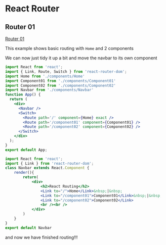 # React Router

## Router 01

[Router 01](router-01)

This example shows basic routing with `Home` and 2 components

We can now just tidy it up a bit and move the navbar to its own component

```jsx
import React from 'react';
import { Link, Route, Switch } from 'react-router-dom';
import Home from './components/Home'
import Component01 from './components/Component01'
import Component02 from './components/Component02'
import Navbar from './components/Navbar'
function App() {
  return (
    <div>
      <Navbar />
      <Switch>
        <Route path='/' component={Home} exact />
        <Route path='/component01' component={Component01} />
        <Route path='/component02' component={Component02} />
      </Switch>
    </div>
  );
}
export default App;
```

```jsx
import React from 'react';
import { Link } from 'react-router-dom';
class Navbar extends React.Component {
    render(){
        return(
            <div>
                <h2>React Routing</h2>
                <Link to="/">Home</Link>&nbsp;|&nbsp;
                <Link to="/component01">Component01</Link>&nbsp;|&nbsp;
                <Link to="/component02">Component02</Link>
                <br /><br />
            </div>
        )
    }
}
export default Navbar
```

and now we have finished routing!!!